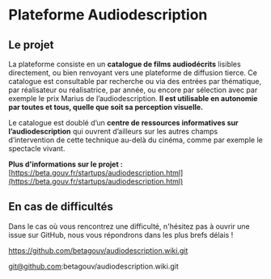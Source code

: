 # Plateforme Audiodescription
## Le projet
La plateforme consiste en un **catalogue de films audiodécrits** lisibles directement, ou bien renvoyant vers une plateforme de diffusion tierce. Ce catalogue est consultable par recherche ou via des entrées par thématique, par réalisateur ou réalisatrice, par année, ou encore par sélection avec par exemple le prix Marius de l’audiodescription. **Il est utilisable en autonomie par toutes et tous, quelle que soit sa perception visuelle.**

Le catalogue est doublé d’un **centre de ressources informatives sur l’audiodescription** qui ouvrent d’ailleurs sur les autres champs d’intervention de cette technique au-delà du cinéma, comme par exemple le spectacle vivant.

**Plus d'informations sur le projet :** [https://beta.gouv.fr/startups/audiodescription.html](https://beta.gouv.fr/startups/audiodescription.html)

## En cas de difficultés
Dans le cas où vous rencontrez une difficulté, n'hésitez pas à ouvrir une issue sur GitHub, nous vous répondrons dans les plus brefs délais !

https://github.com/betagouv/audiodescription.wiki.git

git@github.com:betagouv/audiodescription.wiki.git